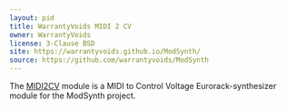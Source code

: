 ```yaml
---
layout: pid
title: WarrantyVoids MIDI 2 CV
owner: WarrantyVoids
license: 3-Clause BSD
site: https://warrantyvoids.github.io/ModSynth/
source: https://github.com/warrantyvoids/ModSynth
---
```


The [MIDI2CV](https://warrantyvoids.github.io/ModSynth/modules/midi2cv/) module is a MIDI to Control Voltage Eurorack-synthesizer module for the ModSynth project.